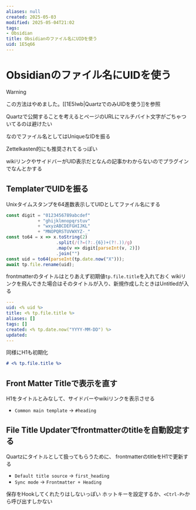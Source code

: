 ```yaml
---
aliases: null
created: 2025-05-03
modified: 2025-05-04T21:02
tags:
- Obsidian
title: Obsidianのファイル名にUIDを使う
uid: 1E5q66
---
```


# Obsidianのファイル名にUIDを使う

>[!Warning] 
>この方法はやめました。[[1E5Iwb|QuartzでのみUIDを使う]]を参照

Quartzで公開することを考えるとページのURLにマルチバイト文字がごちゃついてるのは避けたい

なのでファイル名としてはUniqueなIDを振る

Zettelkasten的にも推奨されてるっぽい

wikiリンクやサイドバーがUID表示だとなんの記事かわからないのでプラグインでなんとかする

## TemplaterでUIDを振る

Unixタイムスタンプを64進数表示してUIDとしてファイル名にする

```js
const digit = "0123456789abcdef"
            + "ghijklmnopqrstuv"
            + "wxyzABCDEFGHIJKL"
            + "MNOPQRSTUVWXYZ-_"
const to64 = x => x.toString(2)
                   .split(/(?=(?:.{6})+(?!.))/g)
                   .map(v => digit[parseInt(v, 2)])
                   .join("")
const uid = to64(parseInt(tp.date.now("X")));
await tp.file.rename(uid);
```

frontmatterのタイトルはとりあえず初期値`tp.file.title`を入れておく
wikiリンクを飛んできた場合はそのタイトルが入り、新規作成したときはUntitledが入る

```yaml
---
uid: <% uid %>
title: <% tp.file.title %>
aliases: []
tags: []
created: <% tp.date.now("YYYY-MM-DD") %>
updated: 
---
```

同様にH1も初期化

```md
# <% tp.file.title %>
```

## Front Matter Titleで表示を直す

H1をタイトルとみなして、サイドバーやwikiリンクを表示させる

- `Common main template` -> `#heading`

## File Title Updaterでfrontmatterのtitleを自動設定する

Quartzにタイトルとして扱ってもらうために、
frontmatterのtitleをH1で更新する

- `Default title source` -> `first_heading`
- `Sync mode` -> `Frontmatter + Heading`

保存をHookしてくれたりはしないっぽい
ホットキーを設定するか、`<Ctrl-P>`から呼び出すしかない